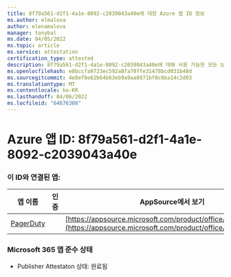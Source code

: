 ```yaml
---
title: 8f79a561-d2f1-4a1e-8092-c2039043a40e에 대한 Azure 앱 ID 정보
ms.author: elmalova
author: elenamalova
manager: tonybal
ms.date: 04/05/2022
ms.topic: article
ms.service: attestation
certification_type: attested
description: 8f79a561-d2f1-4a1e-8092-c2039043a40e에 대해 사용 가능한 모든 보안 및 규정 준수 정보입니다.
ms.openlocfilehash: e0bccfa9723ec592a8fa70ffe31478bcd031b48d
ms.sourcegitcommit: 4e8ef8e62b64b63eb9a9aa8971bf0c6ba14c2d03
ms.translationtype: MT
ms.contentlocale: ko-KR
ms.lasthandoff: 04/06/2022
ms.locfileid: "64676308"
---
```

# <a name="azure-app-id-8f79a561-d2f1-4a1e-8092-c2039043a40e"></a>Azure 앱 ID: 8f79a561-d2f1-4a1e-8092-c2039043a40e


### <a name="apps-associated-with-this-id"></a>이 ID와 연결된 앱:
| **앱 이름** | **인증** | **AppSource에서 보기** |
|--------------|---------------|-----------------------|
| [PagerDuty](../forward/WA200001637.md) |  | [https://appsource.microsoft.com/product/office/WA200001637](https://appsource.microsoft.com/product/office/WA200001637) |

### <a name="microsoft-365-app-compliance-status"></a>Microsoft 365 앱 준수 상태
- Publisher Attestaton 상태: 완료됨
